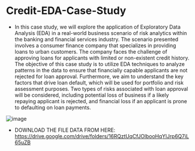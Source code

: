 # Credit-EDA-Case-Study

- In this case study, we will explore the application of Exploratory Data Analysis (EDA) in a real-world business scenario of risk analytics within the banking and financial services industry. The scenario presented involves a consumer finance company that specializes in providing loans to urban customers. The company faces the challenge of approving loans for applicants with limited or non-existent credit history. The objective of this case study is to utilize EDA techniques to analyze patterns in the data to ensure that financially capable applicants are not rejected for loan approval. Furthermore, we aim to understand the key factors that drive loan default, which will be used for portfolio and risk assessment purposes. Two types of risks associated with loan approval will be considered, including potential loss of business if a likely repaying applicant is rejected, and financial loss if an applicant is prone to defaulting on loan payments.

![image](https://user-images.githubusercontent.com/100589518/211554244-8d42f03e-7ff6-4d27-9cf3-555070c4de28.png)


- DOWNLOAD THE FILE DATA FROM HERE:
https://drive.google.com/drive/folders/16RQztUqCfJOlbooHqYlJrp6Q7iL65uZB
